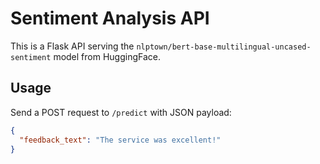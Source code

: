 # Sentiment Analysis API

This is a Flask API serving the `nlptown/bert-base-multilingual-uncased-sentiment` model from HuggingFace.

## Usage

Send a POST request to `/predict` with JSON payload:

```json
{
  "feedback_text": "The service was excellent!"
}
